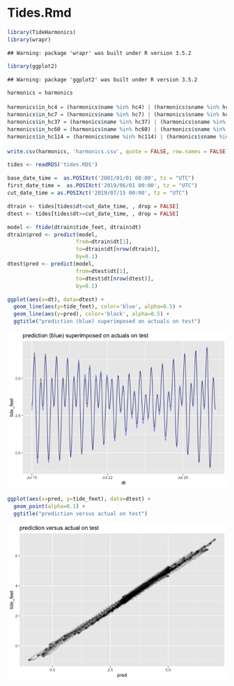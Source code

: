 Tides.Rmd
================

``` r
library(TideHarmonics)
library(wrapr)
```

    ## Warning: package 'wrapr' was built under R version 3.5.2

``` r
library(ggplot2)
```

    ## Warning: package 'ggplot2' was built under R version 3.5.2

``` r
harmonics = harmonics

harmonics$in_hc4 = (harmonics$name %in% hc4) | (harmonics$sname %in% hc4)
harmonics$in_hc7 = (harmonics$name %in% hc7) | (harmonics$sname %in% hc7)
harmonics$in_hc37 = (harmonics$name %in% hc37) | (harmonics$sname %in% hc37)
harmonics$in_hc60 = (harmonics$name %in% hc60) | (harmonics$sname %in% hc60)
harmonics$in_hc114 = (harmonics$name %in% hc114) | (harmonics$sname %in% hc114)

write.csv(harmonics, 'harmonics.csv', quote = FALSE, row.names = FALSE)
```

``` r
tides <- readRDS('tides.RDS')
```

``` r
base_date_time =  as.POSIXct('2001/01/01 00:00', tz = "UTC")
first_date_time =  as.POSIXct('2019/06/01 00:00', tz = "UTC")
cut_date_time = as.POSIXct('2019/07/15 00:00', tz = "UTC")
```

``` r
dtrain <- tides[tides$dt<cut_date_time, , drop = FALSE]
dtest <- tides[tides$dt>=cut_date_time, , drop = FALSE]
```

``` r
model <- ftide(dtrain$tide_feet, dtrain$dt)
dtrain$pred <- predict(model,
                      from=dtrain$dt[1],
                      to=dtrain$dt[nrow(dtrain)],
                      by=0.1)
dtest$pred <- predict(model,
                      from=dtest$dt[1],
                      to=dtest$dt[nrow(dtest)],
                      by=0.1)
```

``` r
ggplot(aes(x=dt), data=dtest) +
  geom_line(aes(y=tide_feet), color='blue', alpha=0.5) + 
  geom_line(aes(y=pred), color='black', alpha=0.5) +
  ggtitle("prediction (blue) superimposed on actuals on test")
```

![](TidesR_files/figure-gfm/unnamed-chunk-7-1.png)<!-- -->

``` r
ggplot(aes(x=pred, y=tide_feet), data=dtest) +
  geom_point(alpha=0.1) + 
  ggtitle("prediction versus actual on test")
```

![](TidesR_files/figure-gfm/unnamed-chunk-8-1.png)<!-- -->
